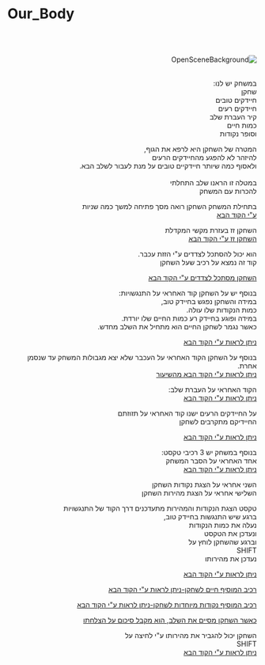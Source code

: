 # Our_Body

<div dir='rtl' lang='he'>
<br />
<br />
  
![OpenSceneBackground](https://user-images.githubusercontent.com/57682267/103309527-fdf30000-4a1d-11eb-920b-34d21615a58d.jpg)  
 <br /> 
 
במשחק יש לנו: <br />
שחקן <br /> 
חיידקים טובים <br />
חיידקים רעים <br />
קיר העברת שלב <br />
כמות חיים <br />
וסופר נקודות <br />

המטרה של השחקן היא לרפא את הגוף,<br />
להיזהר לא להפגע מהחיידקים הרעים<br />
ולאסוף כמה שיותר חיידקיים טובים על מנת לעבור לשלב הבא.<br />
<br />
במטלה זו הראנו שלב התחלתי<br />
להכרות עם המשחק<br />

בתחילת המשחק השחקן רואה מסך פתיחה למשך כמה שניות<br />
[ע"י הקוד הבא](https://github.com/ComputerGame0/OurBody/blob/main/Assets/Scripts/3-objects/ShowFirstScreen.cs) <br />

השחקן זז בעזרת מקשי המקדלת<br />
[השחקן זז ע"י הקוד הבא](https://github.com/ComputerGame0/OurBody/blob/main/Assets/Scripts/1-player/CharacterKeyboardMover.cs) <br />

הוא יכול להסתכל לצדדים ע"י הזזת עכבר.<br />
קוד זה נמצא על רכיב שעל השחקן<br />

[השחקן מסתכל לצדדים ע"י הקוד הבא](https://github.com/ComputerGame0/OurBody/blob/main/Assets/Scripts/1-player/LookX.cs) <br />
 
 
בנוסף יש על השחקן קוד האחראי על התנגשויות: <br />
במידה והשחקן נפגש בחיידק טוב,<br />
כמות הנקודות שלו עולה.<br />
במידה ופוגע בחיידק רע כמות החיים שלו יורדת.<br />
כאשר נגמר לשחקן החיים הוא מתחיל את השלב מחדש.<br />

[ניתן לראות ע"י הקוד הבא](https://github.com/ComputerGame0/OurBody/blob/main/Assets/Scripts/5-bacterias/OnTriggerPlayer.cs) <br />

בנוסף על השחקן הקוד האחראי על העכבר שלא יצא מגבולות המשחק עד שנסמן אחרת.<br />
[ניתן לראות ע"י הקוד הבא מהשיעור](https://github.com/ComputerGame0/OurBody/blob/main/Assets/Scripts/1-player/CursorHider.cs) <br />

הקוד האחראי על העברת שלב:<br />
[ניתן לראות ע"י הקוד הבא](https://github.com/ComputerGame0/OurBody/blob/main/Assets/Scripts/3-objects/NextLevel.cs) <br />

על החיידקים הרעים ישנו קוד האחראי על תזוזתם<br />
החיידיקם מתקרבים לשחקן<br /> 

[ניתן לראות ע"י הקוד הבא](https://github.com/ComputerGame0/OurBody/blob/main/Assets/Scripts/5-bacterias/mover_oscillator.cs) <br />

בנוסף במשחק יש 3 רכיבי טקסט:<br />
אחד האחראי על הסבר המשחק<br />
[ניתן לראות ע"י הקוד הבא ](https://github.com/ComputerGame0/OurBody/blob/main/Assets/Scripts/4-Text/ShowText.cs) <br />

השני אחראי על הצגת נקודות השחקן<br />
השלישי אחראי על הצגת מהירות השחקן<br />

טקסט הצגת הנקודות והמהירות מתעדכנים דרך הקוד של התנגשויות<br />
ברגע שיש התנגשות בחיידק טוב,<br />
נעלה את כמות הנקודות<br />
ונעדכן את הטקסט<br />
וברגע שהשחקן לוחץ על<br /> 
SHIFT <br />
נעדכן את מהירותו <br />

[ניתן לראות ע"י הקוד הבא](https://github.com/ComputerGame0/OurBody/blob/main/Assets/Scripts/5-bacterias/OnTriggerPlayer.cs) <br />

 
[רכיב המוסיף חיים לשחקן-ניתן לראות ע"י הקוד הבא](https://github.com/ComputerGame0/OurBody/blob/main/Assets/Scripts/3-objects/ELife.cs) <br />

[רכיב המוסיף נקודות מיוחדות לשחקן-ניתן לראות ע"י הקוד הבא](https://github.com/ComputerGame0/OurBody/blob/main/Assets/Scripts/3-objects/EScore.cs) <br />

[כאשר השחקן מסיים את השלב, הוא מקבל סיכום על הצלחתו](https://github.com/ComputerGame0/OurBody/blob/main/Assets/Scripts/3-objects/GetInfo.cs) <br />

השחקן יכול להגביר את מהירותו ע"י לחיצה על<br /> 
SHIFT <br />
[ניתן לראות ע"י הקוד הבא](https://github.com/ComputerGame0/OurBody/blob/main/Assets/Scripts/1-player/CharacterKeyboardMover.cs) <br />




